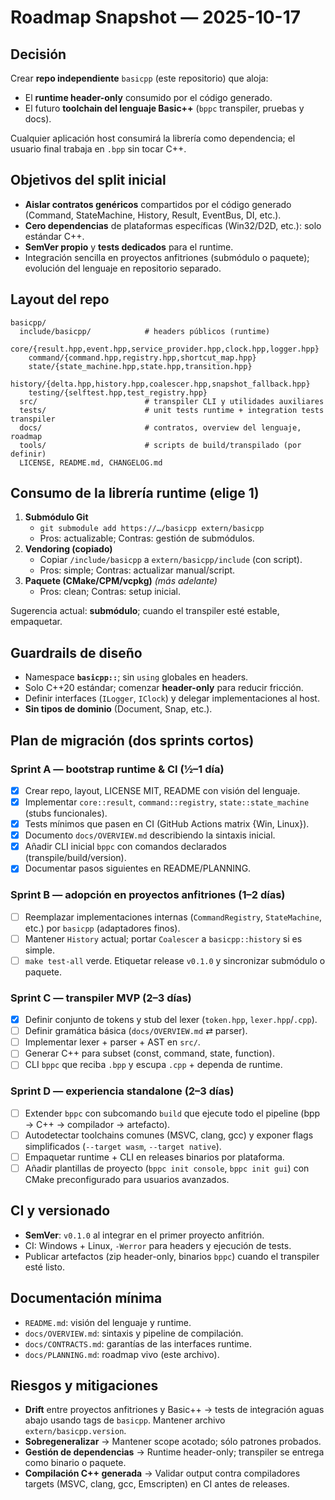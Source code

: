 # Roadmap Snapshot — 2025-10-17

## Decisión

Crear **repo independiente** `basicpp` (este repositorio) que aloja:

- El **runtime header-only** consumido por el código generado.
- El futuro **toolchain del lenguaje Basic++** (`bppc` transpiler, pruebas y docs).

Cualquier aplicación host consumirá la librería como dependencia; el usuario final trabaja en `.bpp` sin tocar C++.

## Objetivos del split inicial

- **Aislar contratos genéricos** compartidos por el código generado (Command, StateMachine, History, Result, EventBus, DI, etc.).
- **Cero dependencias** de plataformas específicas (Win32/D2D, etc.): solo estándar C++.
- **SemVer propio** y **tests dedicados** para el runtime.
- Integración sencilla en proyectos anfitriones (submódulo o paquete); evolución del lenguaje en repositorio separado.

## Layout del repo

```
basicpp/
  include/basicpp/            # headers públicos (runtime)
    core/{result.hpp,event.hpp,service_provider.hpp,clock.hpp,logger.hpp}
    command/{command.hpp,registry.hpp,shortcut_map.hpp}
    state/{state_machine.hpp,state.hpp,transition.hpp}
    history/{delta.hpp,history.hpp,coalescer.hpp,snapshot_fallback.hpp}
    testing/{selftest.hpp,test_registry.hpp}
  src/                        # transpiler CLI y utilidades auxiliares
  tests/                      # unit tests runtime + integration tests transpiler
  docs/                       # contratos, overview del lenguaje, roadmap
  tools/                      # scripts de build/transpilado (por definir)
  LICENSE, README.md, CHANGELOG.md
```

## Consumo de la librería runtime (elige 1)

1. **Submódulo Git**
   - `git submodule add https://…/basicpp extern/basicpp`
   - Pros: actualizable; Contras: gestión de submódulos.
2. **Vendoring (copiado)**
   - Copiar `/include/basicpp` a `extern/basicpp/include` (con script).
   - Pros: simple; Contras: actualizar manual/script.
3. **Paquete (CMake/CPM/vcpkg)** *(más adelante)*
   - Pros: clean; Contras: setup inicial.

Sugerencia actual: **submódulo**; cuando el transpiler esté estable, empaquetar.

## Guardrails de diseño

- Namespace **`basicpp::`**; sin `using` globales en headers.
- Solo C++20 estándar; comenzar **header-only** para reducir fricción.
- Definir interfaces (`ILogger`, `IClock`) y delegar implementaciones al host.
- **Sin tipos de dominio** (Document, Snap, etc.).

## Plan de migración (dos sprints cortos)

### Sprint A — bootstrap runtime & CI (½–1 día)

- [x] Crear repo, layout, LICENSE MIT, README con visión del lenguaje.
- [x] Implementar `core::result`, `command::registry`, `state::state_machine` (stubs funcionales).
- [x] Tests mínimos que pasen en CI (GitHub Actions matrix {Win, Linux}).
- [x] Documento `docs/OVERVIEW.md` describiendo la sintaxis inicial.
- [x] Añadir CLI inicial `bppc` con comandos declarados (transpile/build/version).
- [x] Documentar pasos siguientes en README/PLANNING.

### Sprint B — adopción en proyectos anfitriones (1–2 días)

- [ ] Reemplazar implementaciones internas (`CommandRegistry`, `StateMachine`, etc.) por `basicpp` (adaptadores finos).
- [ ] Mantener `History` actual; portar `Coalescer` a `basicpp::history` si es simple.
- [ ] `make test-all` verde. Etiquetar release `v0.1.0` y sincronizar submódulo o paquete.

### Sprint C — transpiler MVP (2–3 días)

- [x] Definir conjunto de tokens y stub del lexer (`token.hpp`, `lexer.hpp`/`.cpp`).
- [ ] Definir gramática básica (`docs/OVERVIEW.md` ⇄ parser).
- [ ] Implementar lexer + parser + AST en `src/`.
- [ ] Generar C++ para subset (const, command, state, function).
- [ ] CLI `bppc` que reciba `.bpp` y escupa `.cpp` + dependa de runtime.

### Sprint D — experiencia standalone (2–3 días)

- [ ] Extender `bppc` con subcomando `build` que ejecute todo el pipeline (bpp → C++ → compilador → artefacto).
- [ ] Autodetectar toolchains comunes (MSVC, clang, gcc) y exponer flags simplificados (`--target wasm`, `--target native`).
- [ ] Empaquetar runtime + CLI en releases binarios por plataforma.
- [ ] Añadir plantillas de proyecto (`bppc init console`, `bppc init gui`) con CMake preconfigurado para usuarios avanzados.

## CI y versionado

- **SemVer**: `v0.1.0` al integrar en el primer proyecto anfitrión.
- CI: Windows + Linux, `-Werror` para headers y ejecución de tests.
- Publicar artefactos (zip header-only, binarios `bppc`) cuando el transpiler esté listo.

## Documentación mínima

- `README.md`: visión del lenguaje y runtime.
- `docs/OVERVIEW.md`: sintaxis y pipeline de compilación.
- `docs/CONTRACTS.md`: garantías de las interfaces runtime.
- `docs/PLANNING.md`: roadmap vivo (este archivo).

## Riesgos y mitigaciones

- **Drift** entre proyectos anfitriones y Basic++ → tests de integración aguas abajo usando tags de `basicpp`. Mantener archivo `extern/basicpp.version`.
- **Sobregeneralizar** → Mantener scope acotado; sólo patrones probados.
- **Gestión de dependencias** → Runtime header-only; transpiler se entrega como binario o paquete.
- **Compilación C++ generada** → Validar output contra compiladores targets (MSVC, clang, gcc, Emscripten) en CI antes de releases.
